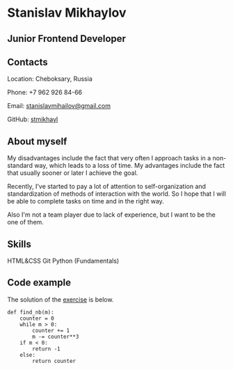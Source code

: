 # Stanislav Mikhaylov
## Junior Frontend Developer
## Contacts
Location: Cheboksary, Russia

Phone: +7 962 926 84-66

Email: stanislavmihailov@gmail.com

GitHub: [stmikhayl](https://github.com/stmikhayl)
## About myself

My disadvantages include the fact that very often I approach tasks in a non-standard way, which leads to a loss of time. My advantages include the fact that usually sooner or later I achieve the goal.

Recently, I've started to pay a lot of attention to self-organization and standardization of methods of interaction with the world. So I hope that I will be able to complete tasks on time and in the right way.

Also I'm not a team player due to lack of experience, but I want to be the one of them.


## Skills
HTML&CSS
Git
Python (Fundamentals)

## Code example
The solution of the [exercise](https://www.codewars.com/kata/5592e3bd57b64d00f3000047/train/python) is below.

```
def find_nb(m):
    counter = 0
    while m > 0:
        counter += 1
        m -= counter**3
    if m < 0:
        return -1
    else:
        return counter
```


